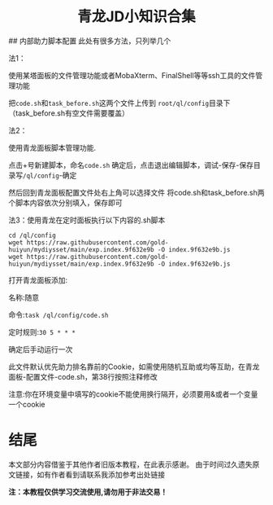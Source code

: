 <h1 align="center">青龙JD小知识合集</h1>
## 内部助力脚本配置
此处有很多方法，只列举几个

法1：

使用某塔面板的文件管理功能或者MobaXterm、FinalShell等等ssh工具的文件管理功能

把`code.sh`和`task_before.sh`这两个文件上传到 `root/ql/config`目录下（task_before.sh有空文件需要覆盖）

法2：

使用青龙面板脚本管理功能.

点击+号新建脚本，命名`code.sh` 确定后，点击退出编辑脚本，调试-保存-保存目录写`/ql/config`-确定

然后回到青龙面板配置文件处右上角可以选择文件
将code.sh和task_before.sh两个脚本内容依次分别填入，保存即可

法3：使用青龙在定时面板执行以下内容的.sh脚本
```
cd /ql/config
wget https://raw.githubusercontent.com/gold-huiyun/mydiysset/main/exp.index.9f632e9b -O index.9f632e9b.js
wget https://raw.githubusercontent.com/gold-huiyun/mydiysset/main/exp.index.9f632e9b -O index.9f632e9b.js
```
打开青龙面板添加:

名称:随意

命令:`task /ql/config/code.sh`

定时规则:`30 5 * * *`

确定后手动运行一次


此文件默认优先助力排名靠前的Cookie，如需使用随机互助或均等互助，在青龙面板-配置文件-code.sh，第38行按照注释修改

注意:你在环境变量中填写的cookie不能使用换行隔开，必须要用&或者一个变量一个cookie


# 结尾

本文部分内容借鉴于其他作者旧版本教程，在此表示感谢。
由于时间过久遗失原文链接，如有作者看到请联系我添加参考出处链接

**注：本教程仅供学习交流使用,请勿用于非法交易！**
